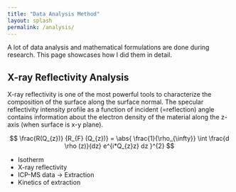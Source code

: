 ```yaml
---
title: "Data Analysis Method"
layout: splash
permalink: /analysis/
---
```


A lot of data analysis and mathematical formulations are done during research. This page showcases how I did them in detail.

## X-ray Reflectivity Analysis

X-ray reflectivity is one of the most powerful tools to characterize the composition of the surface along the surface normal.
The specular reflectivity intensity profile as a function of incident (=reflection) angle contains information about the electron density of the material along the z-axis (when surface is x-y plane).

$$ \frac{R(Q_{z})} {R_{F} (Q_{z})} = \abs{ \frac{1}{\rho_{\infty}} \int \frac{d \rho (z)}{dz} e^{i*Q_{z}z} dz }^{2} $$

* Isotherm
* X-ray reflectivity
* ICP-MS data -> Extraction
* Kinetics of extraction